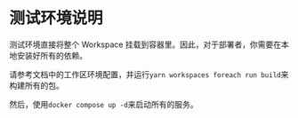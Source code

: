 # 测试环境说明

测试环境直接将整个 Workspace 挂载到容器里。因此，对于部署者，你需要在本地安装好所有的依赖。

请参考文档中的工作区环境配置，并运行`yarn workspaces foreach run build`来构建所有的包。

然后，使用`docker compose up -d`来启动所有的服务。
